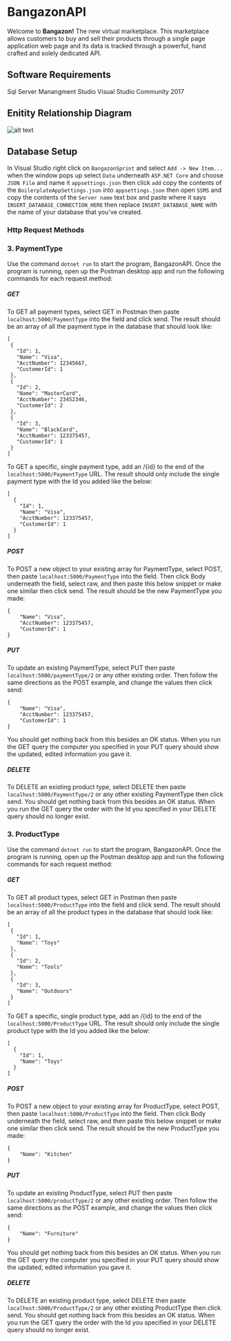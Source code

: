 ﻿# BangazonAPI
Welcome to **Bangazon!** The new virtual marketplace. This marketplace allows customers to buy and sell their products through a single page application web page and its data is tracked through a powerful, hand crafted and solely dedicated API. 
## Software Requirements
Sql Server Manangment Studio
Visual Studio Community 2017
## Enitity Relationship Diagram
![alt text](https://i.imgur.com/z0rFYz0.png)


## Database Setup
In Visual Studio right click on ```BangazonSprint``` and select ```Add -> New Item...```
when the window pops up select ```Data``` underneath ```ASP.NET Core``` and choose ```JSON File``` and name it ```appsettings.json``` then click ```add```
copy the contents of the ```BoilerplateAppSettings.json``` into ```appsettings.json``` then open ```SSMS``` and copy the contents of the ```Server name``` text box and paste where it says ```INSERT_DATABASE_CONNECTION_HERE```
then replace ```INSERT_DATABASE_NAME``` with the name of your database that you've created. 



### Http Request Methods

### 3. PaymentType
Use the command ```dotnet run``` to start the program, BangazonAPI. Once the program is running, open up the Postman desktop app and run the following commands for each request method:
 ##### GET
 To GET all payment types, select GET in Postman then paste ```localhost:5000/PaymentType``` into the field and click send. The result should be an array of all the payment type in the database that should look like:
 ```
 [
  {
    "Id": 1,
    "Name": "Visa",
	"AcctNumber": 12345667,
	"CustomerId": 1
  },
  {
    "Id": 2,
    "Name": "MasterCard",
	"AcctNumber": 23452346,
	"CustomerId": 2
  },
  {
    "Id": 3,
    "Name": "BlackCard",
	"AcctNumber": 123375457,
	"CustomerId": 1
  }
 ]
 ```
 To GET a specific, single payment type, add an /{id} to the end of the ```localhost:5000/PaymentType``` URL. The result should only include the single payment type with the Id you added like the below:  
```
[
  {
    "Id": 1,
    "Name": "Visa",
	"AcctNumber": 123375457,
	"CustomerId": 1
  }
]
```
 ##### POST
 To POST a new object to your existing array for PaymentType, select POST, then paste ```localhost:5000/PaymentType``` into the field. Then click Body underneath the field, select raw, and then paste this below snippet or make one similar then click send. The result should be the new PaymentType you made:
```
{
	"Name": "Visa",
	"AcctNumber": 123375457,
	"CustomerId": 1
}
```
##### PUT
 To update an existing PaymentType, select PUT then paste ```localhost:5000/paymentType/2``` or any other existing order. Then follow the same directions as the POST example, and change the values then click send: 
```
{
	"Name": "Visa",
	"AcctNumber": 123375457,
	"CustomerId": 1
}
```
You should get nothing back from this besides an OK status. When you run the GET query the computer you specified in your PUT query should show the updated, edited information you gave it.
 
 ##### DELETE
 To DELETE an existing product type, select DELETE then paste ```localhost:5000/PaymentType/2``` or any other existing PaymentType then click send. You should get nothing back from this besides an OK status. When you run the GET query the order with the Id you specified in your DELETE query should no longer exist.

 ### 3. ProductType
Use the command ```dotnet run``` to start the program, BangazonAPI. Once the program is running, open up the Postman desktop app and run the following commands for each request method:
 ##### GET
 To GET all product types, select GET in Postman then paste ```localhost:5000/ProductType``` into the field and click send. The result should be an array of all the product types in the database that should look like:
 ```
 [
  {
    "Id": 1,
    "Name": "Toys"
  },
  {
    "Id": 2,
    "Name": "Tools"
  },
  {
    "Id": 3,
    "Name": "Outdoors"
  }
 ]
 ```
 To GET a specific, single product type, add an /{id} to the end of the ```localhost:5000/ProductType``` URL. The result should only include the single product type with the Id you added like the below:  
```
[
  {
    "Id": 1,
    "Name": "Toys"
  }
]
```
 ##### POST
 To POST a new object to your existing array for ProductType, select POST, then paste ```localhost:5000/ProductType``` into the field. Then click Body underneath the field, select raw, and then paste this below snippet or make one similar then click send. The result should be the new ProductType you made:
```
{
	"Name": "Kitchen"
}
```
##### PUT
 To update an existing ProductType, select PUT then paste ```localhost:5000/productType/2``` or any other existing order. Then follow the same directions as the POST example, and change the values then click send: 
```
{
	"Name": "Furniture"
}
```
You should get nothing back from this besides an OK status. When you run the GET query the computer you specified in your PUT query should show the updated, edited information you gave it.
 
 ##### DELETE
 To DELETE an existing product type, select DELETE then paste ```localhost:5000/ProductType/2``` or any other existing ProductType then click send. You should get nothing back from this besides an OK status. When you run the GET query the order with the Id you specified in your DELETE query should no longer exist.

